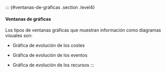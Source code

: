 ::: {#ventanas-de-gráficas .section .level4}
#### Ventanas de gráficas

Los tipos de ventanas gráficas que muestran información como diagramas
visuales son:

-   Gráfica de evolución de los costes

-   Gráfica de evolución de los eventos

-   Gráfica de evolución de los recursos
:::
